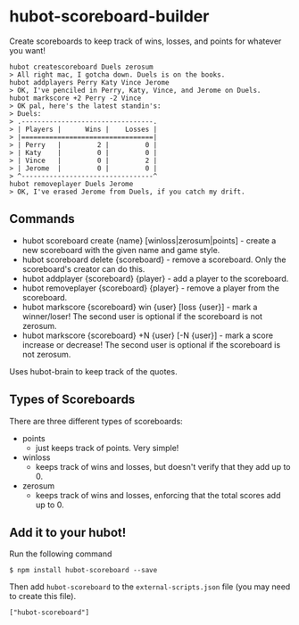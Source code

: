 hubot-scoreboard-builder
========================

Create scoreboards to keep track of wins, losses, and points for whatever you want!

    hubot createscoreboard Duels zerosum
    > All right mac, I gotcha down. Duels is on the books.
    hubot addplayers Perry Katy Vince Jerome
    > OK, I've penciled in Perry, Katy, Vince, and Jerome on Duels.
    hubot markscore +2 Perry -2 Vince
    > OK pal, here's the latest standin's:
    > Duels:
    > .---------------------------------.
    > | Players |      Wins |    Losses |
    > |=================================|
    > | Perry   |         2 |         0 |
    > | Katy    |         0 |         0 |
    > | Vince   |         0 |         2 |
    > | Jerome  |         0 |         0 |
    > ^---------------------------------^
    hubot removeplayer Duels Jerome
    > OK, I've erased Jerome from Duels, if you catch my drift.

## Commands

* hubot scoreboard create {name} [winloss|zerosum|points] - create a new scoreboard with the given name and game style.
* hubot scoreboard delete {scoreboard} - remove a scoreboard. Only the scoreboard's creator can do this.
* hubot addplayer {scoreboard} {player} - add a player to the scoreboard.
* hubot removeplayer {scoreboard} {player} - remove a player from the scoreboard.
* hubot markscore {scoreboard} win {user} [loss {user}] - mark a winner/loser! The second user is optional if the scoreboard is not zerosum.
* hubot markscore {scoreboard} +N {user} [-N {user}] - mark a score increase or decrease! The second user is optional if the scoreboard is not zerosum.

Uses hubot-brain to keep track of the quotes.

## Types of Scoreboards

There are three different types of scoreboards:
* points
  * just keeps track of points. Very simple!
* winloss
  * keeps track of wins and losses, but doesn't verify that they add up to 0.
* zerosum
  * keeps track of wins and losses, enforcing that the total scores add up to 0.

## Add it to your hubot!

Run the following command

    $ npm install hubot-scoreboard --save

Then add `hubot-scoreboard` to the `external-scripts.json` file (you may need to create this file).

    ["hubot-scoreboard"]
